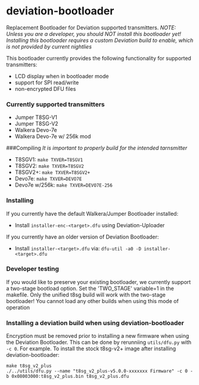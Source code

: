 # deviation-bootloader
Replacement Bootloader for Deviation supported transmitters.
*NOTE: Unless you are a developer, you should NOT install this bootloader yet!*
*Installing this bootloader requires a custom Deviation build to enable, which is not provided by current nightlies*

This bootloader currently provides the following functionality for supported transmitters:
 * LCD display when in bootloader mode
 * support for SPI read/write
 * non-encrypted DFU files

### Currently supported transmitters
 * Jumper T8SG-V1
 * Jumper T8SG-V2
 * Walkera Devo-7e
 * Walkera Devo-7e w/ 256k mod
 
###Compiling
*It is important to properly build for the intended tarnsmitter*
 * T8SGV1: `make TXVER=T8SGV1`
 * T8SGV2: `make TXVER=T8SGV2`
 * T8SGV2+: `make TXVER=T8SGV2+`
 * Devo7e: `make TXVER=DEVO7E`
 * Devo7e w/256k: `make TXVER=DEVO7E-256`

### Installing
If you currently have the default Walkera/Jumper Bootloader installed:
 * Install `installer-enc-<target>.dfu` using Deviation-Uploader

If you currently have an older version of Deviation Bootloader:
  * Install `installer-<target>.dfu` via:
  `dfu-util -a0 -D installer-<target>.dfu`

### Developer testing
If you would like to preserve your existing bootloader, we currently support a two-stage bootload option.
Set the 'TWO_STAGE' variable=1 in the makefile.  Only the unified t8sg build will work with the two-stage
bootloader!  You cannot load any other builds when using this mode of operation

### Installing a deviation build when using deviation-bootloader
Encryption must be removed prior to installing a new firmware when using the Deviation Bootloader.
This can be done by rerunniing `utils/dfu.py` with `-c 0`.  For example.  To install the stock t8sg-v2+ image
after installing deviation-bootloader:
```
make t8sg_v2_plus
./../utils/dfu.py --name "t8sg_v2_plus-v5.0.0-xxxxxxx Firmware" -c 0 -b 0x08003000:t8sg_v2_plus.bin t8sg_v2_plus.dfu
```
